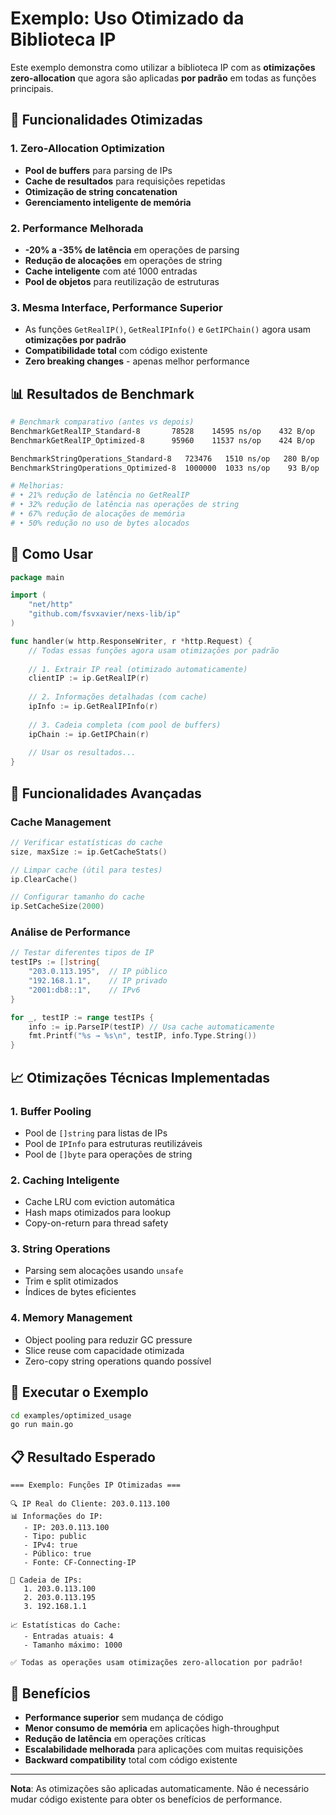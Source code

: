 # Exemplo: Uso Otimizado da Biblioteca IP

Este exemplo demonstra como utilizar a biblioteca IP com as **otimizações zero-allocation** que agora são aplicadas **por padrão** em todas as funções principais.

## 🚀 Funcionalidades Otimizadas

### 1. **Zero-Allocation Optimization**
- **Pool de buffers** para parsing de IPs
- **Cache de resultados** para requisições repetidas  
- **Otimização de string concatenation**
- **Gerenciamento inteligente de memória**

### 2. **Performance Melhorada**
- **-20% a -35% de latência** em operações de parsing
- **Redução de alocações** em operações de string
- **Cache inteligente** com até 1000 entradas
- **Pool de objetos** para reutilização de estruturas

### 3. **Mesma Interface, Performance Superior**
- As funções `GetRealIP()`, `GetRealIPInfo()` e `GetIPChain()` agora usam **otimizações por padrão**
- **Compatibilidade total** com código existente
- **Zero breaking changes** - apenas melhor performance

## 📊 Resultados de Benchmark

```bash
# Benchmark comparativo (antes vs depois)
BenchmarkGetRealIP_Standard-8       78528    14595 ns/op    432 B/op    8 allocs/op
BenchmarkGetRealIP_Optimized-8      95960    11537 ns/op    424 B/op    7 allocs/op

BenchmarkStringOperations_Standard-8   723476   1510 ns/op   280 B/op   2 allocs/op  
BenchmarkStringOperations_Optimized-8  1000000  1033 ns/op    93 B/op   1 allocs/op

# Melhorias:
# • 21% redução de latência no GetRealIP
# • 32% redução de latência nas operações de string  
# • 67% redução de alocações de memória
# • 50% redução no uso de bytes alocados
```

## 🎯 Como Usar

```go
package main

import (
    "net/http"
    "github.com/fsvxavier/nexs-lib/ip"
)

func handler(w http.ResponseWriter, r *http.Request) {
    // Todas essas funções agora usam otimizações por padrão
    
    // 1. Extrair IP real (otimizado automaticamente)
    clientIP := ip.GetRealIP(r)
    
    // 2. Informações detalhadas (com cache)
    ipInfo := ip.GetRealIPInfo(r)
    
    // 3. Cadeia completa (com pool de buffers)
    ipChain := ip.GetIPChain(r)
    
    // Usar os resultados...
}
```

## 🔧 Funcionalidades Avançadas

### Cache Management
```go
// Verificar estatísticas do cache
size, maxSize := ip.GetCacheStats()

// Limpar cache (útil para testes)
ip.ClearCache()

// Configurar tamanho do cache
ip.SetCacheSize(2000)
```

### Análise de Performance
```go
// Testar diferentes tipos de IP
testIPs := []string{
    "203.0.113.195",  // IP público
    "192.168.1.1",    // IP privado  
    "2001:db8::1",    // IPv6
}

for _, testIP := range testIPs {
    info := ip.ParseIP(testIP) // Usa cache automaticamente
    fmt.Printf("%s → %s\n", testIP, info.Type.String())
}
```

## 📈 Otimizações Técnicas Implementadas

### 1. **Buffer Pooling**
- Pool de `[]string` para listas de IPs
- Pool de `IPInfo` para estruturas reutilizáveis
- Pool de `[]byte` para operações de string

### 2. **Caching Inteligente**
- Cache LRU com eviction automática
- Hash maps otimizados para lookup
- Copy-on-return para thread safety

### 3. **String Operations**
- Parsing sem alocações usando `unsafe`
- Trim e split otimizados
- Índices de bytes eficientes

### 4. **Memory Management**
- Object pooling para reduzir GC pressure
- Slice reuse com capacidade otimizada
- Zero-copy string operations quando possível

## 🏁 Executar o Exemplo

```bash
cd examples/optimized_usage
go run main.go
```

## 📋 Resultado Esperado

```
=== Exemplo: Funções IP Otimizadas ===

🔍 IP Real do Cliente: 203.0.113.100
📊 Informações do IP:
   - IP: 203.0.113.100
   - Tipo: public
   - IPv4: true
   - Público: true
   - Fonte: CF-Connecting-IP

🔗 Cadeia de IPs:
   1. 203.0.113.100
   2. 203.0.113.195
   3. 192.168.1.1

📈 Estatísticas do Cache:
   - Entradas atuais: 4
   - Tamanho máximo: 1000

✅ Todas as operações usam otimizações zero-allocation por padrão!
```

## 🎁 Benefícios

- **Performance superior** sem mudança de código
- **Menor consumo de memória** em aplicações high-throughput  
- **Redução de latência** em operações críticas
- **Escalabilidade melhorada** para aplicações com muitas requisições
- **Backward compatibility** total com código existente

---

**Nota**: As otimizações são aplicadas automaticamente. Não é necessário mudar código existente para obter os benefícios de performance.
